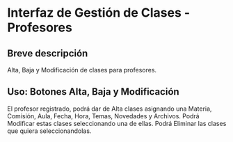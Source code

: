 # Interfaz de Gestión de Clases - Profesores

## Breve descripción
Alta, Baja y Modificación de clases para profesores.

## Uso: Botones Alta, Baja y Modificación
El profesor registrado, podrá dar de Alta clases asignando una Materia, Comisión, Aula, Fecha, Hora, Temas, Novedades y Archivos.
Podrá Modificar estas clases seleccionando una de ellas.
Podrá Eliminar las clases que quiera seleccionandolas.